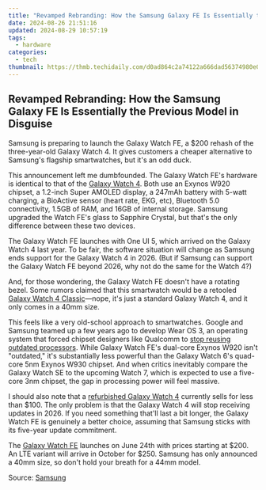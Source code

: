 ```yaml
---
title: "Revamped Rebranding: How the Samsung Galaxy FE Is Essentially the Previous Model in Disguise"
date: 2024-08-26 21:51:16
updated: 2024-08-29 10:57:19
tags:
  - hardware
categories:
  - tech
thumbnail: https://thmb.techidaily.com/d0ad864c2a74122a666dad56374980e063d684e4d59ea3afda17d52be535612e.jpg
---
```


## Revamped Rebranding: How the Samsung Galaxy FE Is Essentially the Previous Model in Disguise

Samsung is preparing to launch the Galaxy Watch FE, a $200 rehash of the three-year-old Galaxy Watch 4\. It gives customers a cheaper alternative to Samsung's flagship smartwatches, but it's an odd duck.

 This announcement left me dumbfounded. The Galaxy Watch FE's hardware is identical to that of the [Galaxy Watch 4](https://change-location.techidaily.com/in-2024-how-to-get-the-dragon-scale-and-evolution-enabled-pokemon-on-vivo-y100-drfone-by-drfone-virtual-android/). Both use an Exynos W920 chipset, a 1.2-inch Super AMOLED display, a 247mAh battery with 5-watt charging, a BioActive sensor (heart rate, EKG, etc), Bluetooth 5.0 connectivity, 1.5GB of RAM, and 16GB of internal storage. Samsung upgraded the Watch FE's glass to Sapphire Crystal, but that's the only difference between these two devices.

 The Galaxy Watch FE launches with One UI 5, which arrived on the Galaxy Watch 4 last year. To be fair, the software situation will change as Samsung ends support for the Galaxy Watch 4 in 2026\. (But if Samsung can support the Galaxy Watch FE beyond 2026, why not do the same for the Watch 4?)

 And, for those wondering, the Galaxy Watch FE doesn't have a rotating bezel. Some rumors claimed that this smartwatch would be a retooled [Galaxy Watch 4 Classic](https://android-unlock.techidaily.com/how-to-unlock-a-vivo-s17t-easily-by-drfone-android/)—nope, it's just a standard Galaxy Watch 4, and it only comes in a 40mm size.

 This feels like a very old-school approach to smartwatches. Google and Samsung teamed up a few years ago to develop Wear OS 3, an operating system that forced chipset designers like Qualcomm to [stop reusing outdated processors](https://youtube-clips.techidaily.com/unraveling-the-top-9-free-video-logo-creation-software-list/). While Galaxy Watch FE's dual-core Exynos W920 isn't "outdated," it's substantially less powerful than the Galaxy Watch 6's quad-core 5nm Exynos W930 chipset. And when critics inevitably compare the Galaxy Watch SE to the upcoming Watch 7, which is expected to use a five-core 3nm chipset, the gap in processing power will feel massive.

 I should also note that a [refurbished Galaxy Watch 4](https://www.amazon.com/Samsung-Electronics-Smartwatch-Detection-Bluetooth/dp/B09JKYS2MZ/?tag=hotoge-20&ascsubtag=UUhtgUeUpU2003612&asc%5Frefurl=https%3A%2F%2Fwww.howtogeek.com%2Fsamsung-galaxy-watch-fe-debut%2F&asc%5Fcampaign=Short-Term) currently sells for less than $100\. The only problem is that the Galaxy Watch 4 will stop receiving updates in 2026\. If you need something that'll last a bit longer, the Galaxy Watch FE is genuinely a better choice, assuming that Samsung sticks with its five-year update commitment.

 The [Galaxy Watch FE](https://shop-links.co/link/?exclusive=1&publisher_slug=itechdaily19598&url=https%3A%2F%2Fwww.samsung.com%2Fus%2Fwatches%2F) launches on June 24th with prices starting at $200\. An LTE variant will arrive in October for $250\. Samsung has only announced a 40mm size, so don't hold your breath for a 44mm model.

 Source: [Samsung](https://shop-links.co/link/?exclusive=1&publisher_slug=itechdaily19598&url=https%3A%2F%2Fnews.samsung.com%2Fglobal%2Ffirst-galaxy-watch-fe-empowers-even-more-users-with-samsungs-advanced-health-monitoring-technology)

<ins class="adsbygoogle"
     style="display:block"
     data-ad-format="autorelaxed"
     data-ad-client="ca-pub-7571918770474297"
     data-ad-slot="1223367746"></ins>



<ins class="adsbygoogle"
     style="display:block"
     data-ad-client="ca-pub-7571918770474297"
     data-ad-slot="8358498916"
     data-ad-format="auto"
     data-full-width-responsive="true"></ins>
